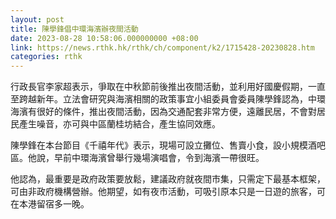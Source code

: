 ```yaml
---
layout: post
title: 陳學鋒倡中環海濱辦夜間活動
date: 2023-08-28 10:58:06.000000000 +08:00
link: https://news.rthk.hk/rthk/ch/component/k2/1715428-20230828.htm
categories: rthk
---
```


行政長官李家超表示，爭取在中秋節前後推出夜間活動，並利用好國慶假期，一直至跨越新年。立法會研究與海濱相關的政策事宜小組委員會委員陳學鋒認為，中環海濱有很好的條件，推出夜間活動，因為交通配套非常方便，遠離民居，不會對居民產生噪音，亦可與中區蘭桂坊結合，產生協同效應。

陳學鋒在本台節目《千禧年代》表示，現場可設立攤位、售賣小食，設小規模酒吧區。他說，早前中環海濱曾舉行幾場演唱會，令到海濱一帶很旺。

他認為，最重要是政府政策要放鬆，建議政府就夜間市集，只需定下最基本框架，可由非政府機構營辦。他期望，如有夜市活動，可吸引原本只是一日遊的旅客，可在本港留宿多一晚。
